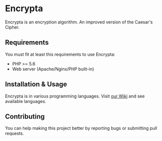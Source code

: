 # Encrypta
Encrypta is an encryption algorithm. An improved version of the Caesar's Cipher.

## Requirements

You must fit at least this requirements to use Encrypta:

- PHP >= 5.6
- Web server (Apache/Nginx/PHP built-in)

## Installation & Usage

Encrypta is in various programming languages. Visit [our Wiki](https://github.com/jipacoding/encrypta/wiki) and see available languages.

## Contributing

You can help making this project better by reporting bugs or submitting pull requests.
